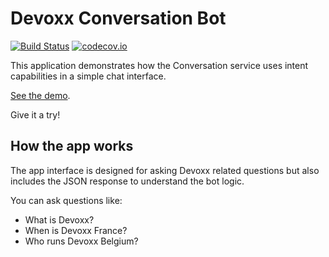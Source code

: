 # Devoxx Conversation Bot 
[![Build Status](https://travis-ci.org/watson-developer-cloud/conversation-simple.svg?branch=master)](http://travis-ci.org/watson-developer-cloud/conversation-simple)
[![codecov.io](https://codecov.io/github/watson-developer-cloud/conversation-simple/coverage.svg?branch=master)](https://codecov.io/github/watson-developer-cloud/conversation-simple?branch=master)


This application demonstrates how the Conversation service uses intent capabilities in a simple chat interface.

[See the demo](http://bot.devoxx.com).

Give it a try! 

## How the app works
The app interface is designed for asking Devoxx related questions but also includes the JSON response to understand the bot logic. 

You can ask questions like:

* What is Devoxx?
* When is Devoxx France?
* Who runs Devoxx Belgium?
